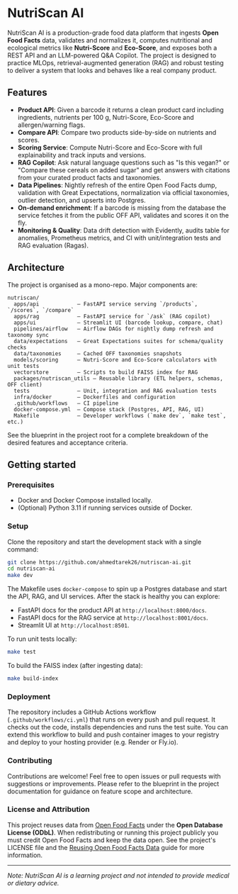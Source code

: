 # NutriScan AI

NutriScan AI is a production-grade food data platform that ingests **Open Food Facts** data, validates and normalizes it, computes nutritional and ecological metrics like **Nutri-Score** and **Eco-Score**, and exposes both a REST API and an LLM-powered Q&A Copilot. The project is designed to practice MLOps, retrieval-augmented generation (RAG) and robust testing to deliver a system that looks and behaves like a real company product.

## Features

- **Product API**: Given a barcode it returns a clean product card including ingredients, nutrients per 100 g, Nutri-Score, Eco-Score and allergen/warning flags.
- **Compare API**: Compare two products side-by-side on nutrients and scores.
- **Scoring Service**: Compute Nutri-Score and Eco-Score with full explainability and track inputs and versions.
- **RAG Copilot**: Ask natural language questions such as "Is this vegan?" or "Compare these cereals on added sugar" and get answers with citations from your curated product facts and taxonomies.
- **Data Pipelines**: Nightly refresh of the entire Open Food Facts dump, validation with Great Expectations, normalization via official taxonomies, outlier detection, and upserts into Postgres.
- **On-demand enrichment**: If a barcode is missing from the database the service fetches it from the public OFF API, validates and scores it on the fly.
- **Monitoring & Quality**: Data drift detection with Evidently, audits table for anomalies, Prometheus metrics, and CI with unit/integration tests and RAG evaluation (Ragas).

## Architecture

The project is organised as a mono-repo. Major components are:

```
nutriscan/
  apps/api            – FastAPI service serving `/products`, `/scores`, `/compare`
  apps/rag            – FastAPI service for `/ask` (RAG copilot)
  apps/ui             – Streamlit UI (barcode lookup, compare, chat)
  pipelines/airflow   – Airflow DAGs for nightly dump refresh and taxonomy sync
  data/expectations   – Great Expectations suites for schema/quality checks
  data/taxonomies     – Cached OFF taxonomies snapshots
  models/scoring      – Nutri-Score and Eco-Score calculators with unit tests
  vectorstore         – Scripts to build FAISS index for RAG
  packages/nutriscan_utils – Reusable library (ETL helpers, schemas, OFF client)
  tests               – Unit, integration and RAG evaluation tests
  infra/docker        – Dockerfiles and configuration
  .github/workflows   – CI pipeline
  docker-compose.yml  – Compose stack (Postgres, API, RAG, UI)
  Makefile            – Developer workflows (`make dev`, `make test`, etc.)
```

See the blueprint in the project root for a complete breakdown of the desired features and acceptance criteria.

## Getting started

### Prerequisites

- Docker and Docker Compose installed locally.
- (Optional) Python 3.11 if running services outside of Docker.

### Setup

Clone the repository and start the development stack with a single command:

```bash
git clone https://github.com/ahmedtarek26/nutriscan-ai.git
cd nutriscan-ai
make dev
```

The Makefile uses `docker-compose` to spin up a Postgres database and start the API, RAG, and UI services. After the stack is healthy you can explore:

- FastAPI docs for the product API at `http://localhost:8000/docs`.
- FastAPI docs for the RAG service at `http://localhost:8001/docs`.
- Streamlit UI at `http://localhost:8501`.

To run unit tests locally:

```bash
make test
```

To build the FAISS index (after ingesting data):

```bash
make build-index
```

### Deployment

The repository includes a GitHub Actions workflow (`.github/workflows/ci.yml`) that runs on every push and pull request. It checks out the code, installs dependencies and runs the test suite. You can extend this workflow to build and push container images to your registry and deploy to your hosting provider (e.g. Render or Fly.io).

### Contributing

Contributions are welcome! Feel free to open issues or pull requests with suggestions or improvements. Please refer to the blueprint in the project documentation for guidance on feature scope and architecture.

### License and Attribution

This project reuses data from [Open Food Facts](https://openfoodfacts.org/) under the **Open Database License (ODbL)**. When redistributing or running this project publicly you must credit Open Food Facts and keep the data open. See the project's LICENSE file and the [Reusing Open Food Facts Data](https://wiki.openfoodfacts.org/Reusing_Open_Food_Facts_Data) guide for more information.

---

_Note: NutriScan AI is a learning project and not intended to provide medical or dietary advice._
